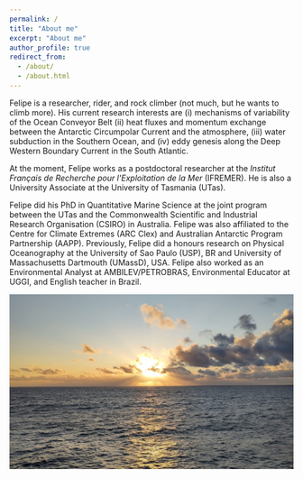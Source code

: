 ```yaml
---
permalink: /
title: "About me"
excerpt: "About me"
author_profile: true
redirect_from: 
  - /about/
  - /about.html
---
```


Felipe is a researcher, rider, and rock climber (not much, but he wants to climb more). 
His current research interests are  (i) mechanisms of variability of the Ocean Conveyor Belt (ii) heat fluxes and momentum exchange between the Antarctic Circumpolar Current and the atmosphere, (iii) water subduction in the Southern Ocean, and (iv) eddy genesis along the Deep Western Boundary Current in the South Atlantic.

At the moment, Felipe works as a postdoctoral researcher at the _Institut Français de Recherche pour l'Exploitation de la Mer_ (IFREMER). He is also a University Associate at the University of Tasmania (UTas).

Felipe did his PhD in Quantitative Marine Science at the joint program between the UTas and the Commonwealth Scientific and Industrial Research Organisation (CSIRO) in Australia. Felipe was also affiliated to the Centre for Climate Extremes (ARC Clex) and Australian Antarctic Program Partnership (AAPP). Previously, Felipe did a honours research on Physical Oceanography at the University of Sao Paulo (USP), BR and University of Massachusetts Dartmouth (UMassD), USA. Felipe also worked as an Environmental Analyst at AMBILEV/PETROBRAS, Environmental Educator at UGGI, and English teacher in Brazil.

<img src='/images/SO_sunset2.jpeg'
     width  = '700px'
     height = 'auto' />
